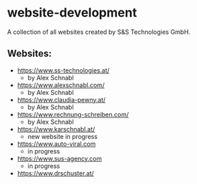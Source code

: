 # website-development
A collection of all websites created by S&amp;S Technologies GmbH.

## Websites:
* https://www.ss-technologies.at/
  - by Alex Schnabl
* https://www.alexschnabl.com/
  - by Alex Schnabl
* https://www.claudia-pewny.at/
  - by Alex Schnabl
* https://www.rechnung-schreiben.com/
  - by Alex Schnabl
* https://www.karschnabl.at/
  - new website in progress
* https://www.auto-viral.com
  - in progress
* https://www.sus-agency.com
  - in progress
* https://www.drschuster.at/
